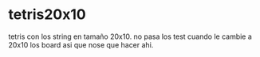 # tetris20x10
tetris con los string en tamaño 20x10.
no pasa los test cuando le cambie a 20x10 los board asi que nose que hacer ahi.
